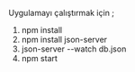 Uygulamayı çalıştırmak için ;

1. npm install
2. npm install json-server
3. json-server --watch db.json
4. npm start

